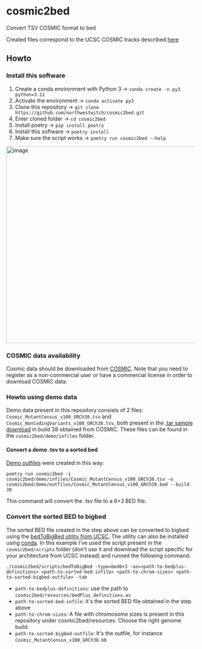 # cosmic2bed
Convert TSV COSMIC format to bed

Created files correspond to the UCSC COSMIC tracks described [here](https://genome.ucsc.edu/cgi-bin/hgTables?db=hg38&hgta_group=phenDis&hgta_track=cosmicMuts&hgta_table=cosmicMuts&hgta_doSchema=describe+table+schema)

## Howto

### Install this software
1. Create a conda environment with Python 3 -> `conda create -n py3 python=3.11`
1. Activate the environment -> `conda activate py3`
1. Clone this repository -> `git clone https://github.com/northwestwitch/cosmic2bed.git`
1. Enter cloned folder -> `cd cosmic2bed`
1. Install poetry -> `pip install poetry`
1. Install this software -> `poetry install`
1. Make sure the script works -> `poetry run cosmic2bed --help`

<img width="522" alt="image" src="https://github.com/user-attachments/assets/c77aba42-2a72-402d-bc3e-d9a924aae930">


### COSMIC data availability
Cosmic data should be downloaded from [COSMIC](https://cancer.sanger.ac.uk/cosmic/download/cosmic). Note that you need to register as a non-commercial user or have a commercial license in order to download COSMIC data.

### Howto using demo data
Demo data present in this repository consists of 2 files: `Cosmic_MutantCensus_v100_GRCh38.tsv` and `Cosmic_NonCodingVariants_v100_GRCh38.tsv`, both present in the [.tar sample download](https://cog.sanger.ac.uk/cosmic-downloads-production/taster/example_grch38.tar) in build 38 obtained from COSMIC.
These files can be found in the `cosmic2bed/demo/infiles` folder.

#### Convert a demo .tsv to a sorted bed
[Demo outfiles](https://github.com/northwestwitch/cosmic2bed/tree/master/cosmic2bed/demo/outfiles) were created in this way:
```
poetry run cosmic2bed -i cosmic2bed/demo/infiles/Cosmic_MutantCensus_v100_GRCh38.tsv -o cosmic2bed/demo/outfiles/Cosmic_MutantCensus_v100_GRCh38.bed --build 38
```
This command will convert the .tsv file to a 6+3 BED file.

### Convert the sorted BED to bigbed
The sorted BED file created in the step above can be converted to bigbed using the [bedToBigBed utility from UCSC](http://hgdownload.cse.ucsc.edu/admin/exe/). The utility can also be installed using [conda](https://anaconda.org/bioconda/ucsc-bedtobigbed).
In this example I've used the script present in the `cosmic2bed/scripts` folder (don't use it and download the script specific for your architecture from UCSC instead) and runned the following command:
```
./cosmic2bed/scripts/bedToBigBed -type=bed6+3 -as=<path-to-bedplus-definitions> <path-to-sorted-bed-infile> <path-to-chrom-sizes> <path-to-sorted-bigbed-outfile> -tab
```

- `path-to-bedplus-definitions`: use the path to `cosmic2bed/resources/bedPlus_definitions.as`
- `path-to-sorted-bed-infile`: it's the sorted BED file obtained in the step above
- `path-to-chrom-sizes`: A file with chromosome sizes is present in this repository under cosmic2bed/resources. Choose the right genome build.
- `path-to-sorted-bigbed-outfile`: It's the outfile, for instance `Cosmic_MutantCensus_v100_GRCh38.bb`
